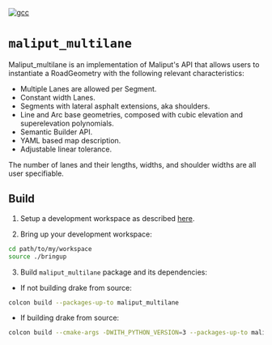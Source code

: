 
[![gcc](https://github.com/ToyotaResearchInstitute/maliput_multilane/actions/workflows/build.yml/badge.svg)](https://github.com/ToyotaResearchInstitute/maliput_multilane/actions/workflows/build.yml)

# `maliput_multilane`


Maliput_multilane is an implementation of Maliput's API that allows users to
instantiate a RoadGeometry with the following relevant characteristics:

- Multiple Lanes are allowed per Segment.
- Constant width Lanes.
- Segments with lateral asphalt extensions, aka shoulders.
- Line and Arc base geometries, composed with cubic elevation and superelevation
  polynomials.
- Semantic Builder API.
- YAML based map description.
- Adjustable linear tolerance.

The number of lanes and their lengths, widths, and shoulder widths are all user
specifiable.

## Build

1. Setup a development workspace as described [here](https://github.com/ToyotaResearchInstitute/maliput_documentation/blob/main/docs/installation_quickstart.rst).

2. Bring up your development workspace:

```sh
cd path/to/my/workspace
source ./bringup
```

3. Build `maliput_multilane` package and its dependencies:

  - If not building drake from source:

   ```sh
   colcon build --packages-up-to maliput_multilane
   ```

  - If building drake from source:

   ```sh
   colcon build --cmake-args -DWITH_PYTHON_VERSION=3 --packages-up-to maliput_multilane
   ```
